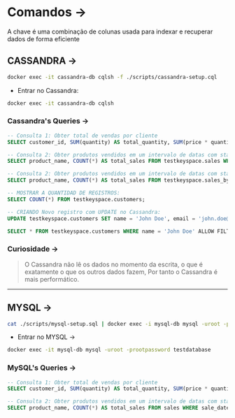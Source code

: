 # Comandos ->

A chave é uma combinação de colunas usada para indexar e recuperar dados de forma eficiente

## CASSANDRA ->

```bash
docker exec -it cassandra-db cqlsh -f ./scripts/cassandra-setup.cql
```

- Entrar no Cassandra:

```bash
docker exec -it cassandra-db cqlsh
```

### Cassandra's Queries ->

```sql
-- Consulta 1: Obter total de vendas por cliente
SELECT customer_id, SUM(quantity) AS total_quantity, SUM(price * quantity) AS total_sales FROM testkeyspace.sales WHERE sale_date >= '2023-10-01' AND sale_date <= '2023-10-31' GROUP BY customer_id ALLOW FILTERING;
```

```sql
-- Consulta 2: Obter produtos vendidos em um intervalo de datas com status (ERRO)
SELECT product_name, COUNT(*) AS total_sales FROM testkeyspace.sales WHERE sale_date >= '2023-10-01' AND sale_date <= '2023-10-31' AND status = 'completed' GROUP BY customer_id, product_name ALLOW FILTERING;
```

```sql
-- Consulta 2: Obter produtos vendidos em um intervalo de datas com status (CERTO)
SELECT product_name, COUNT(*) AS total_sales FROM testkeyspace.sales_by_product_name_view WHERE sale_date >= '2023-10-01' AND sale_date <= '2023-10-31' AND status = 'completed' GROUP BY product_name ALLOW FILTERING;
```


```sql
-- MOSTRAR A QUANTIDAD DE REGISTROS:
SELECT COUNT(*) FROM testkeyspace.customers;
```

```sql
-- CRIANDO Novo registro com UPDATE no Cassandra:
UPDATE testkeyspace.customers SET name = 'John Doe', email = 'john.doe@example.com', address = '123 Main St' WHERE customer_id = uuid();
```

```sql
SELECT * FROM testkeyspace.customers WHERE name = 'John Doe' ALLOW FILTERING;
```

### Curiosidade ->

> O Cassandra não lê os dados no momento da escrita, o que é exatamente o que os outros dados fazem, Por tanto o Cassandra é mais performático.

---

## MYSQL ->

```bash
cat ./scripts/mysql-setup.sql | docker exec -i mysql-db mysql -uroot -prootpassword testdb
```

- Entrar no MYSQL ->

```bash
docker exec -it mysql-db mysql -uroot -prootpassword testdatabase
```

### MySQL's Queries ->

```sql
-- Consulta 1: Obter total de vendas por cliente
SELECT customer_id, SUM(quantity) AS total_quantity, SUM(price * quantity) AS total_sales FROM sales WHERE sale_date >= '2023-10-01' AND sale_date <= '2023-10-31' GROUP BY customer_id;
```

```sql
-- Consulta 2: Obter produtos vendidos em um intervalo de datas com status
SELECT product_name, COUNT(*) AS total_sales FROM sales WHERE sale_date >= '2023-10-01' AND sale_date <= '2023-10-31' AND status = 'completed' GROUP BY product_name;
```
